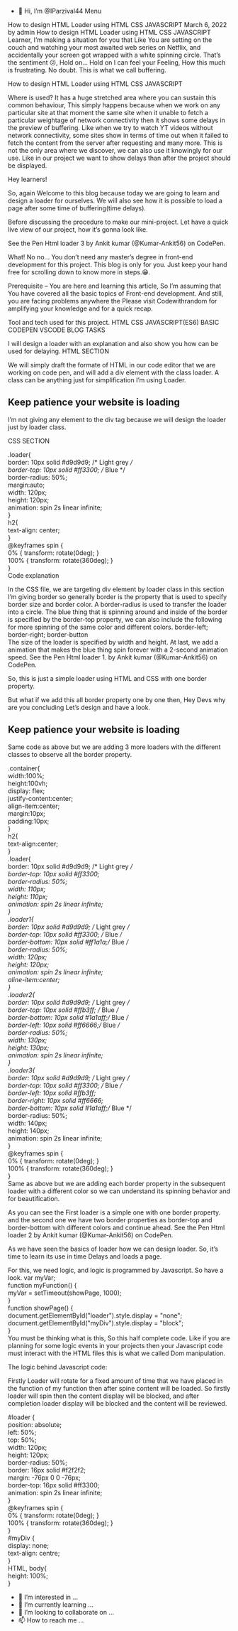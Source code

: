 - 👋 Hi, I’m @IParzival44
Menu

How to design HTML Loader using HTML CSS JAVASCRIPT
March 6, 2022 by admin
How to design HTML Loader using HTML CSS JAVASCRIPT
Learner, I’m making a situation for you that Like You are setting on the couch and watching your most awaited web series on Netflix, and accidentally your screen got wrapped with a white spinning circle. That’s the sentiment 😖, Hold on… Hold on I can feel your Feeling, How this much is frustrating. No doubt. This is what we call buffering.


How to design HTML Loader using HTML CSS JAVASCRIPT



Where is used?
It has a huge stretched area where you can sustain this common behaviour, This simply happens because when we work on any particular site at that moment the same site when it unable to fetch a particular weightage of network connectivity then it shows some delays in the preview of buffering.
Like when we try to watch YT videos without network connectivity, some sites show in terms of time out when it failed to fetch the content from the server after requesting and many more.
This is not the only area where we discover, we can also use it knowingly for our use. Like in our project we want to show delays than after the project should be displayed. 



Hey learners!

So, again Welcome to this blog because today we are going to learn and design a loader for ourselves.
We will also see how it is possible to load a page after some time of buffering(time delays).




Before discussing the procedure to make our mini-project. Let have a quick live view of our project, how it’s gonna look like.

See the Pen Html loader 3 by Ankit kumar (@Kumar-Ankit56) on CodePen.

What! No no… You don’t need any master’s degree in front-end development for this project. This blog is only for you. Just keep your hand free for scrolling down to know more in steps.😁.

Prerequisite – You are here and learning this article, So I’m assuming that You have covered all the basic topics of  Front-end development. And still, you are facing problems anywhere the Please visit Codewithrandom for amplifying your knowledge and for a quick recap.


Tool and tech used for this project.
HTML
CSS
JAVASCRIPT(ES6) BASIC
CODEPEN 
VSCODE
BLOG TASKS
 
I will design a loader with an explanation and also show you how can be used for delaying.
HTML SECTION

We will simply draft the formate of HTML in our code editor that we are working on code pen, and will add a div element with the class loader. A class can be anything just for simplification I’m using Loader.
 <!DOCTYPE html>  
 <html>  
 <head>  
 <meta name="viewport" content="width=device-width, initial-scale=1">  
  <title>HTML Loader</title>  
  <meta charset="utf-8">  
  </head>  
 <body>  
 <h2>Keep patience your website is loading</h2>  
 <div class="loader"></div>  
 </body>  
 </html>  
I’m not giving any element to the div tag because we will design the loader just by loader class.

 <div class="loader"></div>  




CSS SECTION

.loader{  
  border: 10px solid #d9d9d9; /* Light grey */  
  border-top: 10px solid #ff3300; /* Blue */  
  border-radius: 50%;  
  margin:auto;  
  width: 120px;  
  height: 120px;  
  animation: spin 2s linear infinite;  
 }  
 h2{  
  text-align: center;  
 }  
 @keyframes spin {  
  0% { transform: rotate(0deg); }  
  100% { transform: rotate(360deg); }  
 }  
Code explanation

In the CSS file, we are targeting div element by loader class in this section I’m giving border so generally border is the property that is used to specify border size and border color.
A border-radius is used to transfer the loader into a circle.
The blue thing that is spinning around and inside of the border is specified by the border-top property, we can also include the following for more spinning of the same color and different colors.
border-left;
border-right;
border-button    
The size of the loader is specified by width and height.
At last, we add a animation that makes the blue thing spin forever with a 2-second animation speed.
See the Pen Html loader 1. by Ankit kumar (@Kumar-Ankit56) on CodePen.



So, this is just a simple loader using HTML and CSS with one border property.


But what if we add this all border property one by one then, Hey Devs why are you concluding Let’s design and have a look.

 <!DOCTYPE html>  
 <html>  
 <head>  
 <meta name="viewport" content="width=device-width, initial-scale=1">  
  <title>HTML Loader</title>  
  <meta charset="utf-8">  
  </head>  
 <body>  
 <h2>Keep patience your website is loading</h2>  
  <div class="container">  
  <div class="loader"></div>  
   <div class="loader1"></div>  
   <div class="loader2"></div>  
   <div class="loader3"></div>  
  </div>  
 </body>  
 </html>  
Same code as above but we are adding 3 more loaders with the different classes to observe all the border property.

 .container{  
  width:100%;  
  height:100vh;  
  display: flex;  
  justify-content:center;  
  align-item:center;  
  margin:10px;  
  padding:10px;  
 }   
 h2{  
  text-align:center;  
 }   
 .loader{  
  border: 10px solid #d9d9d9; /* Light grey */  
  border-top: 10px solid #ff3300;  
  border-radius: 50%;  
  width: 110px;  
  height: 110px;  
  animation: spin 2s linear infinite;  
 }  
 .loader1{  
  border: 10px solid #d9d9d9; /* Light grey */  
  border-top: 10px solid #ff3300; /* Blue */  
  border-bottom: 10px solid #ff1a1a;/* Blue */  
  border-radius: 50%;  
  width: 120px;  
  height: 120px;  
  animation: spin 2s linear infinite;  
  aline-item:center;  
  }  
 .loader2{  
  border: 10px solid #d9d9d9; /* Light grey */  
  border-top: 10px solid #ffb3ff; /* Blue */  
  border-bottom: 10px solid #1a1aff;/* Blue */  
  border-left: 10px solid #ff6666;/* Blue */  
  border-radius: 50%;  
  width: 130px;  
  height: 130px;  
  animation: spin 2s linear infinite;  
 }  
 .loader3{  
  border: 10px solid #d9d9d9; /* Light grey */  
  border-top: 10px solid #ff3300; /* Blue */  
  border-left: 10px solid #ffb3ff;  
  border-right: 10px solid #ff6666;  
  border-bottom: 10px solid #1a1aff;/* Blue */  
  border-radius: 50%;  
  width: 140px;  
  height: 140px;  
  animation: spin 2s linear infinite;  
 }  
 @keyframes spin {  
  0% { transform: rotate(0deg); }  
  100% { transform: rotate(360deg); }  
 }  
 Same as above but we are adding each border property in the subsequent loader with a different color so we can understand its spinning behavior and for beautification.


As you can see the First loader is a simple one with one border property. and the second one we have two border properties as border-top and border-bottom with different colors and continue ahead.
See the Pen Html loader 2 by Ankit kumar (@Kumar-Ankit56) on CodePen.

As we have seen the basics of loader how we can design loader. So, it’s time to learn its use in time Delays and loads a page.


For this, we need logic, and logic is programmed by Javascript. So have a look.
var myVar;  
 function myFunction() {  
  myVar = setTimeout(showPage, 1000);  
 }  
 function showPage() {  
  document.getElementById("loader").style.display = "none";  
  document.getElementById("myDiv").style.display = "block";  
 }  
You must be thinking what is this, So this half complete code. Like if you are planning for some logic events in your projects then your Javascript code must interact with the HTML files this is what we called Dom manipulation.


<!DOCTYPE html>  
 <html lang="en">  
 <head>  
  <title>HTML LOADER</title>  
  <meta charset="utf-8">  
  <meta name="viewport" content="width=device-width, initial-scale=1">  
  <link rel="stylesheet" href="css/style.css">  
 </head>  
 <body onload="myFunction()" style="margin:0;">  
 <div id="loader"></div>  
 <div style=" display:none;" id=" my">  
  <img src="http://ppcdn.500px.org/75319705/1991f76c0c6a91ae1d23eb94ac5c7a9f7e79c480/2048.jpg" width="100%" height="100%"  
 </div>  
 </div>  
 </body>  
 </html>  
  The logic behind Javascript code:


Firstly Loader will rotate for a fixed amount of time that we have placed in the function of my function then after spine content will be loaded.
So firstly loader will spin then the content display will be blocked, and after completion loader display will be blocked and the content will be reviewed.
  
 #loader {  
  position: absolute;  
  left: 50%;  
  top: 50%;  
  width: 120px;  
  height: 120px;  
  border-radius: 50%;  
  border: 16px solid #f2f2f2;  
  margin: -76px 0 0 -76px;  
  border-top: 16px solid #ff3300;  
  animation: spin 2s linear infinite;  
 }  
 @keyframes spin {  
  0% { transform: rotate(0deg); }  
  100% { transform: rotate(360deg); }  
 }  
 #myDiv {  
  display: none;  
  text-align: centre;  
 }  
 HTML, body{  
  height: 100%;  
 }  
- 👀 I’m interested in ...
- 🌱 I’m currently learning ...
- 💞️ I’m looking to collaborate on ...
- 📫 How to reach me ...

<!---
IParzival44/IParzival44 is a ✨ special ✨ repository because its `README.md` (this file) appears on your GitHub profile.
You can click the Preview link to take a look at your changes.
--->
